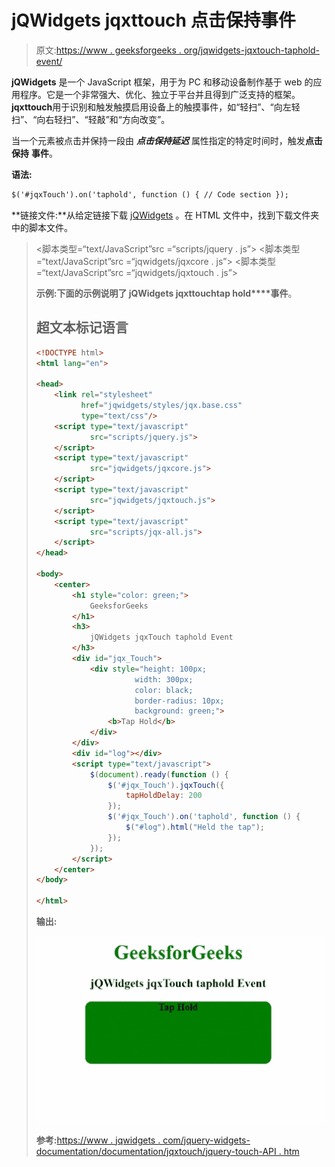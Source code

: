 # jQWidgets jqxttouch 点击保持事件

> 原文:[https://www . geeksforgeeks . org/jqwidgets-jqxtouch-taphold-event/](https://www.geeksforgeeks.org/jqwidgets-jqxtouch-taphold-event/)

**jQWidgets** 是一个 JavaScript 框架，用于为 PC 和移动设备制作基于 web 的应用程序。它是一个非常强大、优化、独立于平台并且得到广泛支持的框架。**jqxttouch**用于识别和触发触摸启用设备上的触摸事件，如“轻扫”、“向左轻扫”、“向右轻扫”、“轻敲”和“方向改变”。

当一个元素被点击并保持一段由 ***点击保持延迟*** 属性指定的特定时间时，触发**点击保持** **事件**。

**语法:**

```html
$('#jqxTouch').on('taphold', function () { // Code section });
```

**链接文件:**从给定链接下载 [jQWidgets](https://www.jqwidgets.com/download/) 。在 HTML 文件中，找到下载文件夹中的脚本文件。

> <link rel="”stylesheet”" href="”jqwidgets/styles/jqx.base.css”" type="”text/css”">
> <脚本类型=“text/JavaScript”src =“scripts/jquery . js”></脚本>
> <脚本类型=“text/JavaScript”src =“jqwidgets/jqxcore . js”></脚本>
> <脚本类型=“text/JavaScript”src =“jqwidgets/jqxtouch . js”></脚本

**示例:**下面的示例说明了 jQWidgets jqxttouch**tap hold****事件**。

## 超文本标记语言

```html
<!DOCTYPE html>
<html lang="en">

<head>
    <link rel="stylesheet"
          href="jqwidgets/styles/jqx.base.css"
          type="text/css"/>
    <script type="text/javascript" 
            src="scripts/jquery.js">
    </script>
    <script type="text/javascript" 
            src="jqwidgets/jqxcore.js">
    </script>
    <script type="text/javascript" 
            src="jqwidgets/jqxtouch.js">
    </script>
    <script type="text/javascript" 
            src="scripts/jqx-all.js">
    </script>
</head>

<body>
    <center>
        <h1 style="color: green;">
            GeeksforGeeks
        </h1>
        <h3>
            jQWidgets jqxTouch taphold Event
        </h3>
        <div id="jqx_Touch">
            <div style="height: 100px; 
                      width: 300px;
                      color: black; 
                      border-radius: 10px;
                      background: green;">
                <b>Tap Hold</b>
            </div>
        </div>
        <div id="log"></div>
        <script type="text/javascript">
            $(document).ready(function () {
                $('#jqx_Touch').jqxTouch({
                    tapHoldDelay: 200
                });
                $('#jqx_Touch').on('taphold', function () {
                    $("#log").html("Held the tap");
                });
            });
        </script>
    </center>
</body>

</html>
```

**输出:**

![](img/b357ce3fed2f26e09110370bbc1389f5.png)

**参考:**[https://www . jqwidgets . com/jquery-widgets-documentation/documentation/jqxtouch/jquery-touch-API . htm](https://www.jqwidgets.com/jquery-widgets-documentation/documentation/jqxtouch/jquery-touch-api.htm)